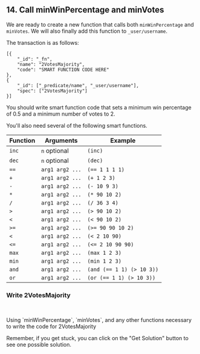 ## 14. Call minWinPercentage and minVotes

We are ready to create a new function that calls both `minWinPercentage` and `minVotes`. We will also finally add this function to `_user/username`. 

The transaction is as follows:

```
[{
    "_id": "_fn",
    "name": "2VotesMajority",
    "code": "SMART FUNCTION CODE HERE"
},
{
    "_id": ["_predicate/name", "_user/username"],
    "spec": ["2VotesMajority"]
}]
```

You should write smart function code that sets a minimum win percentage of 0.5 and a minimum number of votes to 2. 

You'll also need several of the following smart functions.

Function | Arguments | Example 
-- | -- | -- 
`inc` | `n` optional | `(inc)` 
`dec` | `n` optional | `(dec)` 
`==` | `arg1 arg2 ...` |`(== 1 1 1 1)` 
`+` | `arg1 arg2 ...` | `(+ 1 2 3)`
`-` | `arg1 arg2 ...` | `(- 10 9 3)` 
`*` | `arg1 arg2 ...` | `(* 90 10 2)`
`/` | `arg1 arg2 ...` | `(/ 36 3 4)` 
`>` | `arg1 arg2 ...` | `(> 90 10 2)` 
`<` | `arg1 arg2 ...` | `(< 90 10 2)` 
`>=` | `arg1 arg2 ...` | `(>= 90 90 10 2)` 
`<` | `arg1 arg2 ...` | `(< 2 10 90)` 
`<=` | `arg1 arg2 ...` | `(<= 2 10 90 90)` 
`max` | `arg1 arg2 ...` |  `(max 1 2 3)`
`min` | `arg1 arg2 ...` |  `(min 1 2 3)`
`and` | `arg1 arg2 ...` | `(and (== 1 1) (> 10 3))`
`or` | `arg1 arg2 ...` | `(or (== 1 1) (> 10 3))`

<div class="challenge">
<h3>Write 2VotesMajority</h3>
<br/>
<p>Using `minWinPercentage`, `minVotes`, and any other functions necessary to write the code for 2VotesMajority</p>
<p>Remember, if you get stuck, you can click on the "Get Solution" button to see one possible solution.</p>
</div>
<br/>
<br/>
